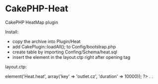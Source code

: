 CakePHP-Heat
============

CakePHP HeatMap plugin

Install:

* copy the archive into Plugin/Heat
* add CakePlugin::loadAll(); to Config/bootstrap.php
* create table by importing Confing/Schema/heat.sql
* insert the element in the layout.ctp right after opening tag <body> 

layout.ctp:

 <body>
 <?php echo $this->element('Heat.heat', array('key' => 'outlet.cz', 'duration' => 10000)); ?>
 .
 .